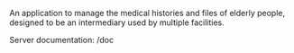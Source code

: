 An application to manage the medical histories and files of elderly people, designed to be an intermediary used by multiple facilities.

Server documentation: /doc

